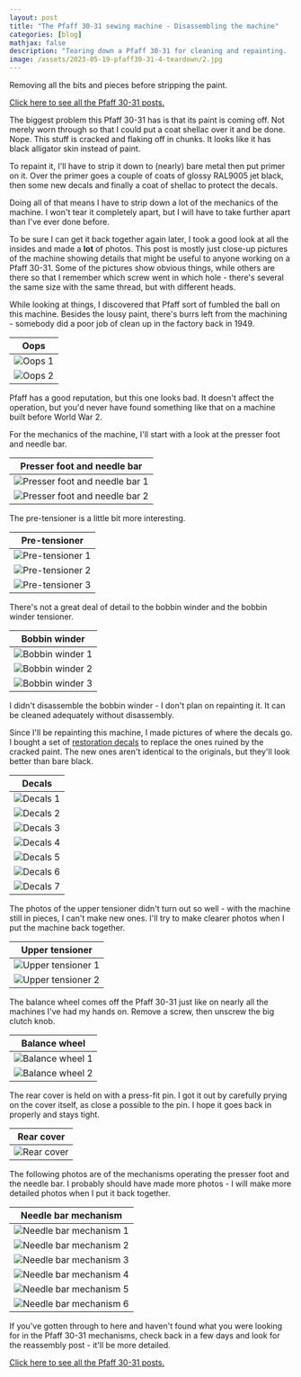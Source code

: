 ```yaml
---
layout: post
title: "The Pfaff 30-31 sewing machine - Disassembling the machine"
categories: [blog]
mathjax: false
description: "Tearing down a Pfaff 30-31 for cleaning and repainting.  Details of the disassembly and decal positions."
image: /assets/2023-05-19-pfaff30-31-4-teardown/2.jpg
---
```

Removing all the bits and pieces before stripping the paint.

[Click here to see all the Pfaff 30-31 posts.](pfaff30-31-toc)

The biggest problem this Pfaff 30-31 has is that its paint is coming off.  Not merely worn through so that I could put a coat shellac over it and be done.  Nope.  This stuff is cracked and flaking off in chunks.  It looks like it has black alligator skin instead of paint.

To repaint it, I'll have to strip it down to (nearly) bare metal then put primer on it.  Over the primer goes a couple of coats of glossy RAL9005 jet black, then some new decals and finally a coat of shellac to protect the decals.

Doing all of that means I have to strip down a lot of the mechanics of the machine.  I won't tear it completely apart, but I will have to take further apart than I've ever done before.

To be sure I can get it back together again later, I took a good look at all the insides and made a **lot** of photos.  This post is mostly just close-up pictures of the machine showing details that might be useful to anyone working on a Pfaff 30-31.  Some of the pictures show obvious things, while others are there so that I remember which screw went in which hole - there's several the same size with the same thread, but with different heads.

While looking at things, I discovered that Pfaff sort of fumbled the ball on this machine.  Besides the lousy paint, there's burrs left from the machining - somebody did a poor job of clean up in the factory back in 1949.

|Oops|
|----|
|![Oops 1](/assets/2023-05-19-pfaff30-31-4-teardown/1.jpg)|
|![Oops 2](/assets/2023-05-19-pfaff30-31-4-teardown/2.jpg)|

Pfaff has a good reputation, but this one looks bad.  It doesn't affect the operation, but you'd never have found something like that on a machine built before World War 2.

For the mechanics of the machine, I'll start with a look at the presser foot and needle bar.

|Presser foot and needle bar|
|---------------------------|
|![Presser foot and needle bar 1](/assets/2023-05-19-pfaff30-31-4-teardown/3.jpg)|
|![Presser foot and needle bar 2](/assets/2023-05-19-pfaff30-31-4-teardown/4.jpg)|

The pre-tensioner is a little bit more interesting.

|Pre-tensioner|
|-------------|
|![Pre-tensioner 1](/assets/2023-05-19-pfaff30-31-4-teardown/5.jpg)|
|![Pre-tensioner 2](/assets/2023-05-19-pfaff30-31-4-teardown/6.jpg)|
|![Pre-tensioner 3](/assets/2023-05-19-pfaff30-31-4-teardown/7.jpg)|

There's not a great deal of detail to the bobbin winder and the bobbin winder tensioner.

|Bobbin winder|
|-------------|
|![Bobbin winder 1](/assets/2023-05-19-pfaff30-31-4-teardown/8.jpg)|
|![Bobbin winder 2](/assets/2023-05-19-pfaff30-31-4-teardown/17.jpg)|
|![Bobbin winder 3](/assets/2023-05-19-pfaff30-31-4-teardown/18.jpg)|

I didn't disassemble the bobbin winder - I don't plan on repainting it.  It can be cleaned adequately without disassembly.

Since I'll be repainting this machine, I made pictures of where the decals go.  I bought a set of [restoration decals](https://www.singerdecals.com/pfaff/) to replace the ones ruined by the cracked paint.  The new ones aren't identical to the originals, but they'll look better than bare black.

|Decals|
|------|
|![Decals 1](/assets/2023-05-19-pfaff30-31-4-teardown/9.jpg)|
|![Decals 2](/assets/2023-05-19-pfaff30-31-4-teardown/9A.jpg)|
|![Decals 3](/assets/2023-05-19-pfaff30-31-4-teardown/10.jpg)|
|![Decals 4](/assets/2023-05-19-pfaff30-31-4-teardown/11.jpg)|
|![Decals 5](/assets/2023-05-19-pfaff30-31-4-teardown/12.jpg)|
|![Decals 6](/assets/2023-05-19-pfaff30-31-4-teardown/13.jpg)|
|![Decals 7](/assets/2023-05-19-pfaff30-31-4-teardown/14.jpg)|

The photos of the upper tensioner didn't turn out so well - with the machine still in pieces, I can't make new ones.  I'll try to make clearer photos when I put the machine back together.

|Upper tensioner|
|---------------|
|![Upper tensioner 1](/assets/2023-05-19-pfaff30-31-4-teardown/15.jpg)|
|![Upper tensioner 2](/assets/2023-05-19-pfaff30-31-4-teardown/16.jpg)|

The balance wheel comes off the Pfaff 30-31 just like on nearly all the machines I've had my hands on.  Remove a screw, then unscrew the big clutch knob.

|Balance wheel|
|-------------|
|![Balance wheel 1](/assets/2023-05-19-pfaff30-31-4-teardown/19.jpg)|
|![Balance wheel 2](/assets/2023-05-19-pfaff30-31-4-teardown/20.jpg)|

The rear cover is held on with a press-fit pin.  I got it out by carefully prying on the cover itself, as close a possible to the pin.  I hope it goes back in properly and stays tight.

|Rear cover|
|----------|
|![Rear cover](/assets/2023-05-19-pfaff30-31-4-teardown/21.jpg)|

The following photos are of the mechanisms operating the presser foot and the needle bar.  I probably should have made more photos - I will make more detailed photos when I put it back together.

|Needle bar mechanism|
|--------------------|
|![Needle bar mechanism 1](/assets/2023-05-19-pfaff30-31-4-teardown/22.jpg)|
|![Needle bar mechanism 2](/assets/2023-05-19-pfaff30-31-4-teardown/23.jpg)|
|![Needle bar mechanism 3](/assets/2023-05-19-pfaff30-31-4-teardown/24.jpg)|
|![Needle bar mechanism 4](/assets/2023-05-19-pfaff30-31-4-teardown/25.jpg)|
|![Needle bar mechanism 5](/assets/2023-05-19-pfaff30-31-4-teardown/26.jpg)|
|![Needle bar mechanism 6](/assets/2023-05-19-pfaff30-31-4-teardown/27.jpg)|

If you've gotten through to here and haven't found what you were looking for in the Pfaff 30-31 mechanisms, check back in a few days and look for the reassembly post - it'll be more detailed.


[Click here to see all the Pfaff 30-31 posts.](pfaff30-31-toc) 


